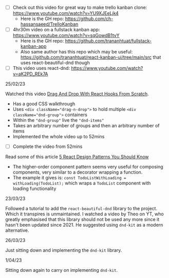 - [ ] Check out this video for great way to make trello kanban clone: https://www.youtube.com/watch?v=YU9XJEeLjk4
    - Here is the GH repo: https://github.com/ch-hassansaeed/TrelloKanban
- [ ] 4hr30m video on a fullstack kanban app: https://www.youtube.com/watch?v=sqGowdB1tvY
    - Here is the GH repo: https://github.com/trananhtuat/fullstack-kanban-app
    - Also same author has this repo which may be useful: https://github.com/trananhtuat/react-kanban-ui/tree/main/src that uses react-beautiful-dnd though
- [ ] This video uses react-dnd: https://www.youtube.com/watch?v=aK2PD_REk7A

25/02/23

Watched this video [Drag And Drop With React Hooks From Scratch](https://www.youtube.com/watch?v=Q1PYQPK9TaM).
- Has a good CSS walkthrough
- Uses `<div className="drag-n-drop">` to hold multiple `<div className="dnd-group">` containers
- Within the `"dnd-group"` live the `"dnd-items"`
- Takes an arbitrary number of groups and then an arbitrary number of items
- Implemented the whole video up to 52mins
- [ ] Complete the video from 52mins

Read some of this article [5 React Design Patterns You Should Know](https://javascript.plainenglish.io/5-react-design-patterns-you-should-know-629030e2e2c7)
- The higher-order component pattern seems very useful for composing components, very similar to a decorator wrapping a function.
- The example it gives is: `const TodoListWithLoading = withLoading(TodoList);` which wraps a `TodoList` component with loading functionality

23/03/23

Followed a tutorial to add the `react-beautiful-dnd` library to the project. Which it transpires is unmaintained. I watched a video by Theo on YT, who greatly emphasised
that this library should not be used any more since it hasn't been updated since 2021. He suggested using `dnd-kit` as a modern alternative.

26/03/23

Just sitting down and implementing the `dnd-kit` library.

1/04/23

Sitting down again to carry on implementing `dnd-kit`.